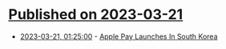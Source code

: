 # [Published on 2023-03-21](index.md)

* [2023-03-21, 01:25:00](https://news.slashdot.org/story/23/03/20/216258/apple-pay-launches-in-south-korea?utm_source=rss1.0mainlinkanon&utm_medium=feed) - [Apple Pay Launches In South Korea](https://news.slashdot.org/story/23/03/20/216258/apple-pay-launches-in-south-korea?utm_source=rss1.0mainlinkanon&utm_medium=feed)
